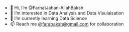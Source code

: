 - 👋 Hi, I’m @FarhatJahan-AllahBaksh
- 👀 I’m interested in Data Analysis and  Data Visulaisation
- 🌱 I’m currently learning Data Science
- 📫 Reach me @farabaksh@gmail.com for collaboration

<!---
FarhatJahan-AllahBaksh/FarhatJahan-AllahBaksh is a ✨ special ✨ repository because its `README.md` (this file) appears on your GitHub profile.
You can click the Preview link to take a look at your changes.
--->
